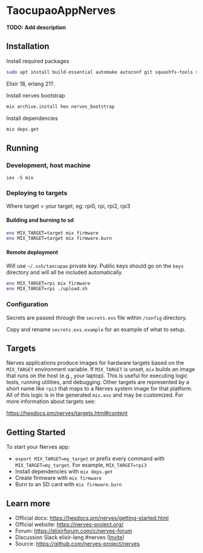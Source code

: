 # TaocupaoAppNerves

**TODO: Add description**

## Installation

Install required packages

```bash
sudo apt install build-essential automake autoconf git squashfs-tools ssh-askpass
```

Elixir 18, erlang 21?.

Install nerves bootstrap

```bash
mix archive.install hex nerves_bootstrap
```

Install dependencies

```bash
mix deps.get
```

## Running

### Development, host machine

```
iex -S mix
```

### Deploying to targets

Where target = your target, eg: rpi0, rpi, rpi2, rpi3

#### Building and burning to sd

```bash
env MIX_TARGET=target mix firmware
env MIX_TARGET=target mix firmware.burn
```

#### Remote deployment

Will use `~/.ssh/taocupao` private key.
Public keys should go on the `keys` directory and will all be included automatically.

```bash
env MIX_TARGET=rpi mix firmware
env MIX_TARGET=rpi ./upload.sh
```

### Configuration

Secrets are passed through the `secrets.exs` file within `/config` directory.

Copy and rename `secrets.exs.example` for an example of what to setup.

## Targets

Nerves applications produce images for hardware targets based on the
`MIX_TARGET` environment variable. If `MIX_TARGET` is unset, `mix` builds an
image that runs on the host (e.g., your laptop). This is useful for executing
logic tests, running utilities, and debugging. Other targets are represented by
a short name like `rpi3` that maps to a Nerves system image for that platform.
All of this logic is in the generated `mix.exs` and may be customized. For more
information about targets see:

https://hexdocs.pm/nerves/targets.html#content

## Getting Started

To start your Nerves app:

- `export MIX_TARGET=my_target` or prefix every command with
  `MIX_TARGET=my_target`. For example, `MIX_TARGET=rpi3`
- Install dependencies with `mix deps.get`
- Create firmware with `mix firmware`
- Burn to an SD card with `mix firmware.burn`

## Learn more

- Official docs: https://hexdocs.pm/nerves/getting-started.html
- Official website: https://nerves-project.org/
- Forum: https://elixirforum.com/c/nerves-forum
- Discussion Slack elixir-lang #nerves ([Invite](https://elixir-slackin.herokuapp.com/))
- Source: https://github.com/nerves-project/nerves

